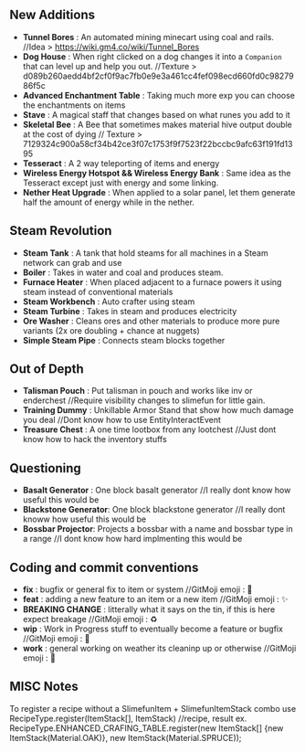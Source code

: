## New Additions
- **Tunnel Bores** : An automated mining minecart using coal and rails. //Idea > https://wiki.gm4.co/wiki/Tunnel_Bores
- **Dog House** : When right clicked on a dog changes it into a `Companion` that can level up and help you out. //Texture > d089b260aedd4bf2cf0f9ac7fb0e9e3a461cc4fef098ecd660fd0c9827986f5c
- **Advanced Enchantment Table** : Taking much more exp you can choose the enchantments on items
- **Stave** : A magical staff that changes based on what runes you add to it
- **Skeletal Bee** : A Bee that sometimes makes material hive output double at the cost of dying // Texture > 7129324c900a58cf34b42ce3f07c1753f9f7523f22bccbc9afc63f191fd1395
- **Tesseract** : A 2 way teleporting of items and energy
- **Wireless Energy Hotspot && Wireless Energy Bank** : Same idea as the Tesseract except just with energy and some linking.
- **Nether Heat Upgrade** : When applied to a solar panel, let them generate half the amount of energy while in the nether.
## Steam Revolution
- **Steam Tank** : A tank that hold steams for all machines in a Steam network can grab and use
- **Boiler** : Takes in water and coal and produces steam.
- **Furnace Heater** : When placed adjacent to a furnace powers it using steam instead of conventional materials
- **Steam Workbench** : Auto crafter using steam 
- **Steam Turbine** : Takes in steam and produces electricity
- **Ore Washer** : Cleans ores and other materials to produce more pure variants (2x ore doubling + chance at nuggets)
- **Simple Steam Pipe** : Connects steam blocks together 


## Out of Depth
- **Talisman Pouch** : Put talisman in pouch and works like inv or enderchest //Require visibility changes to slimefun for little gain.
- **Training Dummy** : Unkillable Armor Stand that show how much damage you deal //Dont know how to use EntityInteractEvent
- **Treasure Chest** : A one time lootbox from any lootchest //Just dont know how to hack the inventory stuffs

## Questioning
- **Basalt Generator** : One block basalt generator //I really dont know how useful this would be 
- **Blackstone Generator**: One block blackstone generator //I really dont knoww how useful this would be
- **Bossbar Projector**: Projects a bossbar with a name and bossbar type in a range //I dont know how hard implmenting this would be

## Coding and commit conventions
- **fix** : bugfix or general fix to item or system //GitMoji emoji : :bug:
- **feat** : adding a new feature to an item or a new item //GitMoji emoji : :sparkles:
- **BREAKING CHANGE** : litterally what it says on the tin, if this is here expect breakage //GitMoji emoji : :recycle: 
- **wip** : Work in Progress stuff to eventually become a feature or bugfix //GitMoji emoji : :construction:
- **work** : general working on weather its cleaninp up or otherwise //GitMoji emoji : :construction:

## MISC Notes
To register a recipe without a SlimefunItem + SlimefunItemStack combo 
use RecipeType.register(ItemStack[], ItemStack) 
//recipe, result ex. RecipeType.ENHANCED_CRAFING_TABLE.register(new ItemStack[] {new ItemStack(Material.OAK)}, new ItemStack(Material.SPRUCE));
